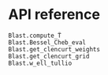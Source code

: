 # API reference

```@docs
Blast.compute_T̃
Blast.Bessel_Cheb_eval
Blast.get_clencurt_weights
Blast.get_clencurt_grid
Blast.w_ell_tullio
```